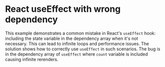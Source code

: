 # React useEffect with wrong dependency
This example demonstrates a common mistake in React's `useEffect` hook: including the state variable in the dependency array when it's not necessary. This can lead to infinite loops and performance issues. The solution shows how to correctly use `useEffect` in such scenarios.  The bug is in the dependency array of `useEffect` where `count` variable is included causing infinite rerenders.